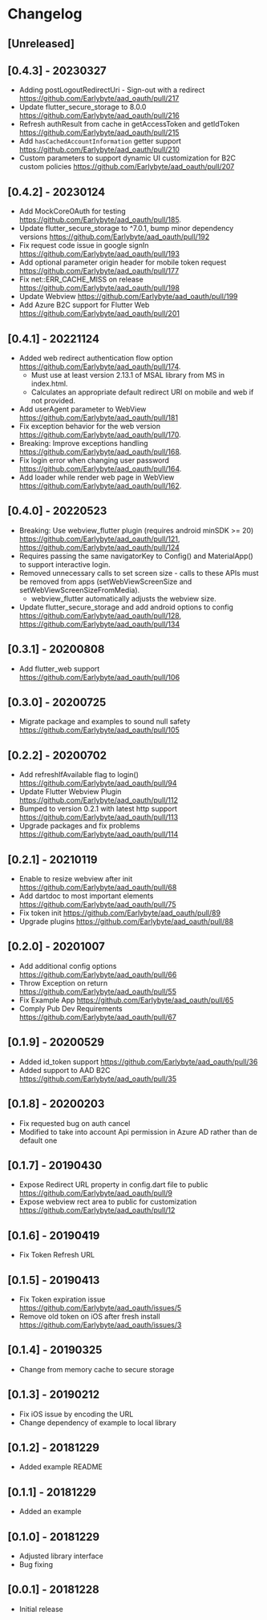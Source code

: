 # Changelog

## [Unreleased]

## [0.4.3] - 20230327

- Adding postLogoutRedirectUri - Sign-out with a redirect https://github.com/Earlybyte/aad_oauth/pull/217
- Update flutter_secure_storage to 8.0.0 https://github.com/Earlybyte/aad_oauth/pull/216
- Refresh authResult from cache in getAccessToken and getIdToken https://github.com/Earlybyte/aad_oauth/pull/215
- Add `hasCachedAccountInformation` getter support https://github.com/Earlybyte/aad_oauth/pull/210
- Custom parameters to support dynamic UI customization for B2C custom policies https://github.com/Earlybyte/aad_oauth/pull/207

## [0.4.2] - 20230124

- Add MockCoreOAuth for testing https://github.com/Earlybyte/aad_oauth/pull/185.
- Update flutter_secure_storage to ^7.0.1, bump minor dependency versions https://github.com/Earlybyte/aad_oauth/pull/192
- Fix request code issue in google signIn https://github.com/Earlybyte/aad_oauth/pull/193
- Add optional parameter origin header for mobile token request https://github.com/Earlybyte/aad_oauth/pull/177
- Fix net::ERR_CACHE_MISS on release https://github.com/Earlybyte/aad_oauth/pull/198
- Update Webview https://github.com/Earlybyte/aad_oauth/pull/199
- Add Azure B2C support for Flutter Web https://github.com/Earlybyte/aad_oauth/pull/201

## [0.4.1] - 20221124

- Added web redirect authentication flow option https://github.com/Earlybyte/aad_oauth/pull/174.
  - Must use at least version 2.13.1 of MSAL library from MS in index.html.
  - Calculates an appropriate default redirect URI on mobile and web if not provided.
- Add userAgent parameter to WebView https://github.com/Earlybyte/aad_oauth/pull/181
- Fix exception behavior for the web version https://github.com/Earlybyte/aad_oauth/pull/170.
- Breaking: Improve exceptions handling https://github.com/Earlybyte/aad_oauth/pull/168.
- Fix login error when changing user password https://github.com/Earlybyte/aad_oauth/pull/164.
- Add loader while render web page in WebView https://github.com/Earlybyte/aad_oauth/pull/162.

## [0.4.0] - 20220523

- Breaking: Use webview_flutter plugin (requires android minSDK >= 20) https://github.com/Earlybyte/aad_oauth/pull/121, https://github.com/Earlybyte/aad_oauth/pull/124
- Requires passing the same navigatorKey to Config() and MaterialApp() to support
  interactive login.
- Removed unnecessary calls to set screen size - calls to these APIs must be
  removed from apps (setWebViewScreenSize and setWebViewScreenSizeFromMedia).
  - webview_flutter automatically adjusts the webview size.
- Update flutter_secure_storage and add android options to config https://github.com/Earlybyte/aad_oauth/pull/128, https://github.com/Earlybyte/aad_oauth/pull/134

## [0.3.1] - 20200808

- Add flutter_web support https://github.com/Earlybyte/aad_oauth/pull/106

## [0.3.0] - 20200725

- Migrate package and examples to sound null safety https://github.com/Earlybyte/aad_oauth/pull/105

## [0.2.2] - 20200702

- Add refreshIfAvailable flag to login() https://github.com/Earlybyte/aad_oauth/pull/94
- Update Flutter Webview Plugin https://github.com/Earlybyte/aad_oauth/pull/112
- Bumped to version 0.2.1 with latest http support https://github.com/Earlybyte/aad_oauth/pull/113
- Upgrade packages and fix problems https://github.com/Earlybyte/aad_oauth/pull/114

## [0.2.1] - 20210119

- Enable to resize webview after init https://github.com/Earlybyte/aad_oauth/pull/68
- Add dartdoc to most important elements https://github.com/Earlybyte/aad_oauth/pull/75
- Fix token init https://github.com/Earlybyte/aad_oauth/pull/89
- Upgrade plugins https://github.com/Earlybyte/aad_oauth/pull/88

## [0.2.0] - 20201007

- Add additional config options https://github.com/Earlybyte/aad_oauth/pull/66
- Throw Exception on return https://github.com/Earlybyte/aad_oauth/pull/55
- Fix Example App https://github.com/Earlybyte/aad_oauth/pull/65
- Comply Pub Dev Requirements https://github.com/Earlybyte/aad_oauth/pull/67

## [0.1.9] - 20200529

- Added id_token support https://github.com/Earlybyte/aad_oauth/pull/36
- Added support to AAD B2C https://github.com/Earlybyte/aad_oauth/pull/35

## [0.1.8] - 20200203

- Fix requested bug on auth cancel
- Modified to take into account Api permission in Azure AD rather than de default one

## [0.1.7] - 20190430

- Expose Redirect URL property in config.dart file to public https://github.com/Earlybyte/aad_oauth/pull/9
- Expose webview rect area to public for customization https://github.com/Earlybyte/aad_oauth/pull/12

## [0.1.6] - 20190419

- Fix Token Refresh URL

## [0.1.5] - 20190413

- Fix Token expiration issue https://github.com/Earlybyte/aad_oauth/issues/5
- Remove old token on iOS after fresh install https://github.com/Earlybyte/aad_oauth/issues/3

## [0.1.4] - 20190325

- Change from memory cache to secure storage

## [0.1.3] - 20190212

- Fix iOS issue by encoding the URL
- Change dependency of example to local library

## [0.1.2] - 20181229

- Added example README

## [0.1.1] - 20181229

- Added an example

## [0.1.0] - 20181229

- Adjusted library interface
- Bug fixing

## [0.0.1] - 20181228

- Initial release
